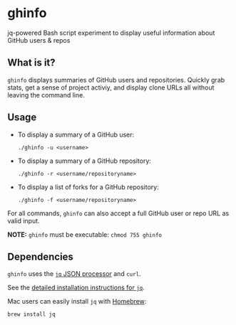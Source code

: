 # ghinfo
jq-powered Bash script experiment to display useful information about GitHub users &amp; repos

## What is it?

`ghinfo` displays summaries of GitHub users and repositories. Quickly grab stats, get a sense of project activiy, and display clone URLs all without leaving the command line.

## Usage

* To display a summary of a GitHub user:

  ``` ./ghinfo -u <username> ```

* To display a summary of a GitHub repository:

  ``` ./ghinfo -r <username/repositoryname> ```

* To display a list of forks for a GitHub repository:

  ``` ./ghinfo -f <username/repositoryname> ```

For all commands, `ghinfo` can also accept a full GitHub user or repo URL as valid input.

**NOTE:** `ghinfo` must be executable: ```chmod 755 ghinfo```

## Dependencies

`ghinfo` uses the [`jq` JSON processor](http://stedolan.github.io/jq/) and `curl`.

See the [detailed installation instructions for `jq`](http://stedolan.github.io/jq/download/).

Mac users can easily install `jq` with [Homebrew](http://brew.sh):

``` brew install jq ```
